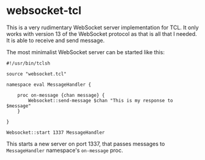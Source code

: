 websocket-tcl
=============

This is a very rudimentary WebSocket server implementation for TCL. It only works with version 13 of the WebSocket protocol as that is all that I needed. It is able to receive and send message.

The most minimalist WebSocket server can be started like this:

    #!/usr/bin/tclsh
    
    source "websocket.tcl"
    
    namespace eval MessageHandler {
    
    	proc on-message {chan message} {
    		Websocket::send-message $chan "This is my response to $message"
    	}
    
    }
    
    Websocket::start 1337 MessageHandler

This starts a new server on port 1337, that passes messages to `MessageHandler` namespace's `on-message` proc.
